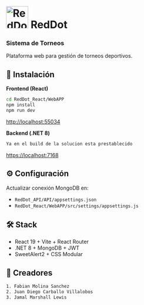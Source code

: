 # <img src="https://github.com/user-attachments/assets/9db2d349-dff6-4051-bae8-57f2127652f7" alt="RedDot Logo" width="60"/> **RedDot**  
### Sistema de Torneos

Plataforma web para gestión de torneos deportivos.

## 🚀 Instalación

**Frontend (React)**
```bash
cd RedDot_React/WebAPP
npm install
npm run dev
````

[http://localhost:55034](http://localhost:55034)

**Backend (.NET 8)**

```bash
Ya en el build de la solucion esta prestablecido
```

[https://localhost:7168](https://localhost:7168)

## ⚙️ Configuración

Actualizar conexión MongoDB en:

* `RedDot_API/API/appsettings.json`
* `RedDot_React/WebAPP/src/settings/appsettings.js`

## 🛠 Stack

* React 19 + Vite + React Router
* .NET 8 + MongoDB + JWT
* SweetAlert2 + CSS Modular

## 👥 Creadores
```bash
1. Fabian Molina Sanchez
2. Juan Diego Carballo Villalobos
3. Jamal Marshall Lewis
```
